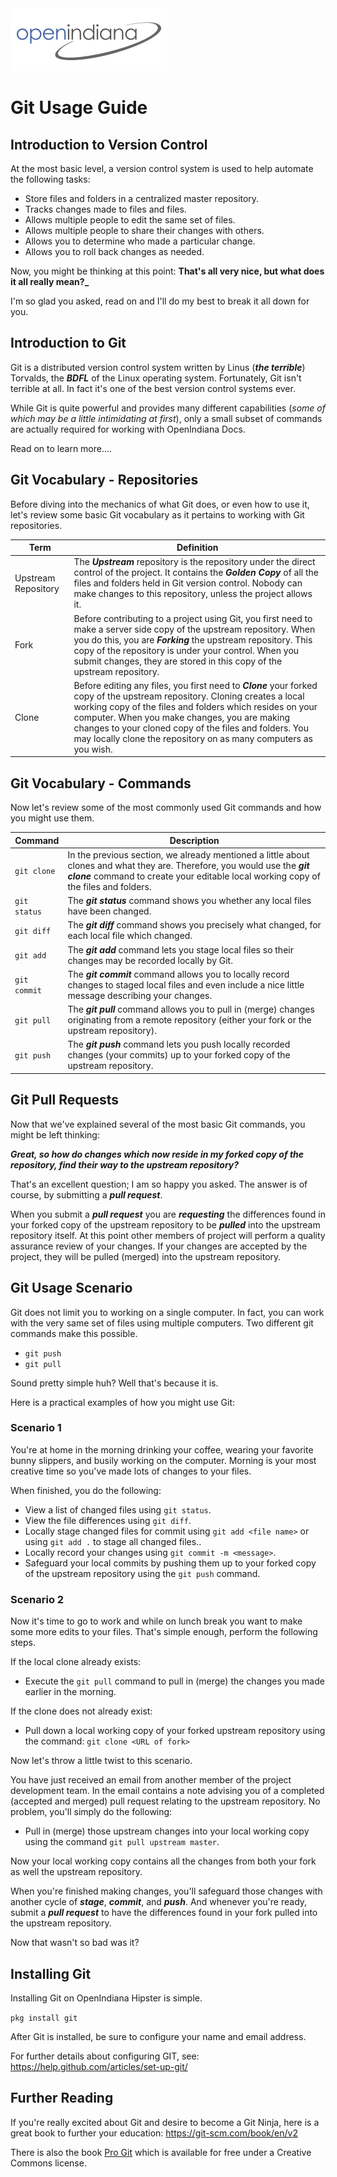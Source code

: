<!--

The contents of this Documentation are subject to the Public Documentation License Version 1.01
(the "License"); you may only use this Documentation if you comply with the terms of this License.
A copy of the License is available at http://illumos.org/license/PDL.

The Original Documentation is _________________.

The Initial Writer of the Original Documentation is ___________ Copyright (C)_________[Insert year(s)].
All Rights Reserved. (Initial Writer contact(s):________________[Insert hyperlink/alias]).

Contributor(s): ______________________________________.

Portions created by ______ are Copyright (C)_________[Insert year(s)].
All Rights Reserved. (Contributor contact(s):________________[Insert hyperlink/alias]).

-->

<img src = "../../Openindiana.png">

# Git Usage Guide

## Introduction to Version Control

At the most basic level, a version control system is used to help automate the following tasks:

* Store files and folders in a centralized master repository.
* Tracks changes made to files and files.
* Allows multiple people to edit the same set of files.
* Allows multiple people to share their changes with others.
* Allows you to determine who made a particular change.
* Allows you to roll back changes as needed.

Now, you might be thinking at this point: **That's all very nice, but what does it all really mean?_**

I'm so glad you asked, read on and I'll do my best to break it all down for you.


## Introduction to Git

Git is a distributed version control system written by Linus (**_the terrible_**) Torvalds, the **_BDFL_** of the Linux operating system.
Fortunately, Git isn't terrible at all.
In fact it's one of the best version control systems ever.

While Git is quite powerful and provides many different capabilities (_some of which may be a little intimidating at first_), only a small subset of commands are actually required for working with OpenIndiana Docs.

Read on to learn more....


## Git Vocabulary - Repositories

Before diving into the mechanics of what Git does, or even how to use it, let's review some basic Git vocabulary as it pertains to working with Git repositories.


| Term | Definition
| --- | ---
| Upstream Repository | The **_Upstream_** repository is the repository under the direct control of the project. It contains the **_Golden Copy_** of all the files and folders held in Git version control. Nobody can make changes to this repository, unless the project allows it.
| Fork | Before contributing to a project using Git, you first need to make a server side copy of the upstream repository. When you do this, you are **_Forking_** the upstream repository. This copy of the repository is under your control. When you submit changes, they are stored in this copy of the upstream repository.
| Clone | Before editing any files, you first need to **_Clone_** your forked copy of the upstream repository. Cloning creates a local working copy of the files and folders which resides on your computer. When you make changes, you are making changes to your cloned copy of the files and folders. You may locally clone the repository on as many computers as you wish.


## Git Vocabulary - Commands

Now let's review some of the most commonly used Git commands and how you might use them.


| Command | Description
| --- | ---
| `git clone` | In the previous section, we already mentioned a little about clones and what they are. Therefore, you would use the **_git clone_** command to create your editable local working copy of the files and folders.
| `git status` | The **_git status_** command shows you whether any local files have been changed.
| `git diff` | The **_git diff_** command shows you precisely what changed, for each local file which changed.
| `git add` | The **_git add_** command lets you stage local files so their changes may be recorded locally by Git.
| `git commit` | The **_git commit_** command allows you to locally record changes to staged local files and even include a nice little message describing your changes.
| `git pull` | The **_git pull_** command allows you to pull in (merge) changes originating from a remote repository (either your fork or the upstream repository).
| `git push` | The **_git push_** command lets you push locally recorded changes (your commits) up to your forked copy of the upstream repository.


## Git Pull Requests

Now that we've explained several of the most basic Git commands, you might be left thinking:

**_Great, so how do changes which now reside in my forked copy of the repository, find their way to the upstream repository?_**

That's an excellent question; I am so happy you asked.
The answer is of course, by submitting a **_pull request_**.

When you submit a **_pull request_** you are **_requesting_** the differences found in your forked copy of the upstream repository to be **_pulled_** into the upstream repository itself.
At this point other members of project will perform a quality assurance review of your changes.
If your changes are accepted by the project, they will be pulled (merged) into the upstream repository.


## Git Usage Scenario

Git does not limit you to working on a single computer.
In fact, you can work with the very same set of files using multiple computers.
Two different git commands make this possible.

* `git push`
* `git pull`

Sound pretty simple huh?
Well that's because it is.

Here is a practical examples of how you might use Git:


### Scenario 1

You're at home in the morning drinking your coffee, wearing your favorite bunny slippers, and busily working on the computer.
Morning is your most creative time so you've made lots of changes to your files.

When finished, you do the following:

* View a list of changed files using `git status`.
* View the file differences using `git diff`.
* Locally stage changed files for commit using `git add <file name>` or using `git add .` to stage all changed files..
* Locally record your changes using `git commit -m <message>`.
* Safeguard your local commits by pushing them up to your forked copy of the upstream repository using the `git push` command.


### Scenario 2

Now it's time to go to work and while on lunch break you want to make some more edits to your files.
That's simple enough, perform the following steps.

If the local clone already exists:

* Execute the `git pull` command to pull in (merge) the changes you made earlier in the morning.

If the clone does not already exist:

* Pull down a local working copy of your forked upstream repository using the command: `git clone <URL of fork>`

Now let's throw a little twist to this scenario.

You have just received an email from another member of the project development team.
In the email contains a note advising you of a completed (accepted and merged) pull request relating to the upstream repository.
No problem, you'll simply do the following:

* Pull in (merge) those upstream changes into your local working copy using the command `git pull upstream master`.

Now your local working copy contains all the changes from both your fork as well the upstream repository.

When you're finished making changes, you'll safeguard those changes with another cycle of  **_stage_**, **_commit_**, and **_push_**.
And whenever you're ready, submit a **_pull request_** to have the differences found in your fork pulled into the upstream repository.

Now that wasn't so bad was it?


## Installing Git

Installing Git on OpenIndiana Hipster is simple.

`pkg install git`

After Git is installed, be sure to configure your name and email address.

For further details about configuring GIT, see: <https://help.github.com/articles/set-up-git/>


## Further Reading

If you're really excited about Git and desire to become a Git Ninja, here is a great book to further your education: <https://git-scm.com/book/en/v2>

There is also the book [Pro Git](https://git-scm.com/book/en/v2) which is available for free under a Creative Commons license.
